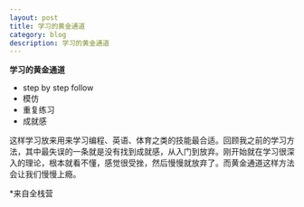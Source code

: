 ```yaml
---
layout: post
title: 学习的黄金通道   
category: blog
description: 学习的黄金通道     
---
```



**学习的黄金通道**  
- step by step follow
- 模仿
- 重复练习
- 成就感  

这样学习放来用来学习编程、英语、体育之类的技能最合适。回顾我之前的学习方法，其中最失误的一条就是没有找到成就感，从入门到放弃。刚开始就在学习很深入的理论，根本就看不懂，感觉很受挫，然后慢慢就放弃了。而黄金通道这样方法会让我们慢慢上瘾。  




*来自全栈营
